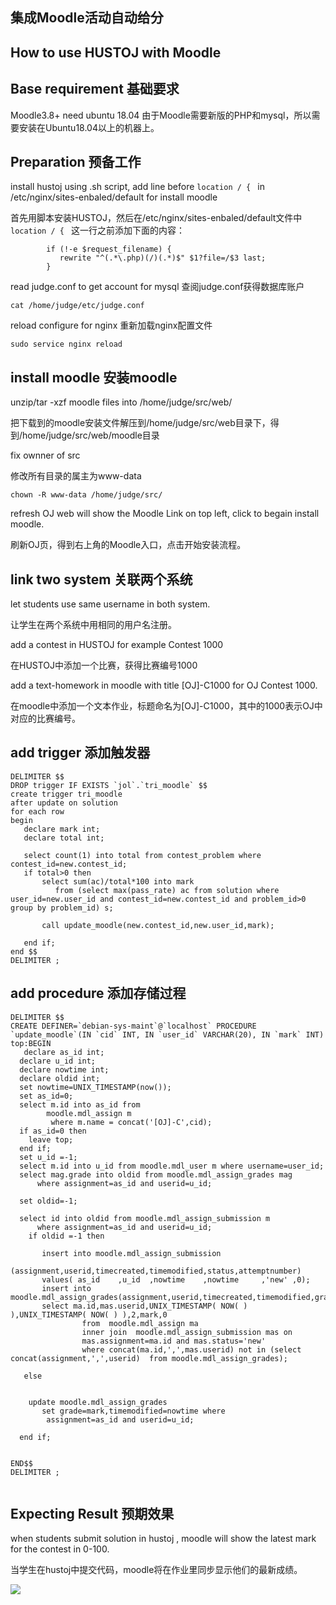 集成Moodle活动自动给分
----
How to use HUSTOJ with Moodle 
----

Base requirement 基础要求
--
Moodle3.8+ need ubuntu 18.04 
由于Moodle需要新版的PHP和mysql，所以需要安装在Ubuntu18.04以上的机器上。

Preparation 预备工作
--

install hustoj using .sh script, add line before ```location / { ``` in /etc/nginx/sites-enbaled/default for install moodle

首先用脚本安装HUSTOJ，然后在/etc/nginx/sites-enbaled/default文件中```location / { ``` 这一行之前添加下面的内容：

```
        if (!-e $request_filename) {
           rewrite "^(.*\.php)(/)(.*)$" $1?file=/$3 last;
        }

```

read judge.conf to get account for mysql 查阅judge.conf获得数据库账户
```
cat /home/judge/etc/judge.conf
```


reload configure for nginx 重新加载nginx配置文件

```
sudo service nginx reload
```
install moodle 安装moodle
--

unzip/tar -xzf moodle files into /home/judge/src/web/

把下载到的moodle安装文件解压到/home/judge/src/web目录下，得到/home/judge/src/web/moodle目录

fix ownner of src

修改所有目录的属主为www-data

```
chown -R www-data /home/judge/src/

```
refresh OJ web will show the Moodle Link on top left, click to begain install moodle.

刷新OJ页，得到右上角的Moodle入口，点击开始安装流程。

link two system 关联两个系统
--

let students use same username in both system.

让学生在两个系统中用相同的用户名注册。


add a contest in HUSTOJ for example Contest 1000

在HUSTOJ中添加一个比赛，获得比赛编号1000

add a text-homework in moodle with title [OJ]-C1000 for OJ Contest 1000.

在moodle中添加一个文本作业，标题命名为[OJ]-C1000，其中的1000表示OJ中对应的比赛编号。

add trigger 添加触发器
--
``` 
DELIMITER $$
DROP trigger IF EXISTS `jol`.`tri_moodle` $$
create trigger tri_moodle
after update on solution
for each row
begin
   declare mark int;
   declare total int;
  
   select count(1) into total from contest_problem where contest_id=new.contest_id;
   if total>0 then
       select sum(ac)/total*100 into mark
          from (select max(pass_rate) ac from solution where user_id=new.user_id and contest_id=new.contest_id and problem_id>0 group by problem_id) s;
     
       call update_moodle(new.contest_id,new.user_id,mark);
       
   end if;
end $$
DELIMITER ;
```
add procedure 添加存储过程
--
```
DELIMITER $$
CREATE DEFINER=`debian-sys-maint`@`localhost` PROCEDURE `update_moodle`(IN `cid` INT, IN `user_id` VARCHAR(20), IN `mark` INT)
top:BEGIN
   declare as_id int;
  declare u_id int;
  declare nowtime int;
  declare oldid int;
  set nowtime=UNIX_TIMESTAMP(now());
  set as_id=0;
  select m.id into as_id from
        moodle.mdl_assign m
         where m.name = concat('[OJ]-C',cid);
  if as_id=0 then
    leave top;
  end if;
  set u_id =-1;
  select m.id into u_id from moodle.mdl_user m where username=user_id;
  select mag.grade into oldid from moodle.mdl_assign_grades mag
      where assignment=as_id and userid=u_id;

  set oldid=-1;

  select id into oldid from moodle.mdl_assign_submission m
      where assignment=as_id and userid=u_id;
    if oldid =-1 then
 
       insert into moodle.mdl_assign_submission
             (assignment,userid,timecreated,timemodified,status,attemptnumber)
       values( as_id    ,u_id  ,nowtime    ,nowtime     ,'new' ,0);
       insert into  moodle.mdl_assign_grades(assignment,userid,timecreated,timemodified,grader,grade,attemptnumber)
       select ma.id,mas.userid,UNIX_TIMESTAMP( NOW( ) ),UNIX_TIMESTAMP( NOW( ) ),2,mark,0
                from  moodle.mdl_assign ma
                inner join  moodle.mdl_assign_submission mas on
                mas.assignment=ma.id and mas.status='new' 
                where concat(ma.id,',',mas.userid) not in (select  concat(assignment,',',userid)  from moodle.mdl_assign_grades);

   else

   
    update moodle.mdl_assign_grades
       set grade=mark,timemodified=nowtime where
        assignment=as_id and userid=u_id;

  end if;

  
END$$
DELIMITER ;
 
```
Expecting Result 预期效果
--
when students submit solution in hustoj , moodle will show the latest mark for the contest in 0-100.

当学生在hustoj中提交代码，moodle将在作业里同步显示他们的最新成绩。

<img src="https://raw.githubusercontent.com/zhblue/hustoj/master/wiki/moodle.png" >






